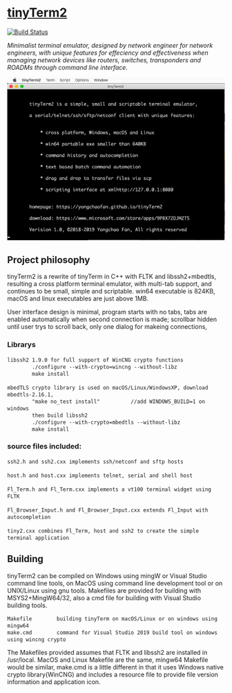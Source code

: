 # [tinyTerm2](http://yongchaofan.github.io/tinyTerm2)

[![Build Status](https://travis-ci.org/pages-themes/minimal.svg?branch=master)](https://travis-ci.org/pages-themes/minimal) 

*Minimalist terminal emulator, designed by network engineer for network engineers, with unique features for effeciency and effectiveness when managing network devices like routers, switches, transponders and ROADMs through command line interface.*

![Thumbnail of minimal](docs/tinyTerm2-0.png)


## Project philosophy

tinyTerm2 is a rewrite of tinyTerm in C++ with FLTK and libssh2+mbedtls, resulting a cross platform terminal emulator, with multi-tab support, and continues to be small, simple and scriptable. win64 executable is 824KB, macOS and linux executables are just above 1MB.

User interface design is minimal, program starts with no tabs, tabs are enabled automatically when second connection is made; scrollbar hidden until user trys to scroll back, only one dialog for makeing connections, 
    
### Librarys

    libssh2 1.9.0 for full support of WinCNG crypto functions
            ./configure --with-crypto=wincng --without-libz
            make install
            
    mbedTLS crypto library is used on macOS/Linux/WindowsXP, download mbedtls-2.16.1, 
            "make no_test install"          //add WINDOWS_BUILD=1 on windows 
            then build libssh2
            ./configure --with-crypto=mbedtls --without-libz
            make install
            
### source files included:

    ssh2.h and ssh2.cxx implements ssh/netconf and sftp hosts

    host.h and host.cxx implements telnet, serial and shell host
    
    Fl_Term.h and Fl_Term.cxx implements a vt100 terminal widget using FLTK

    Fl_Browser_Input.h and Fl_Browser_Input.cxx extends Fl_Input with autocompletion

    tiny2.cxx combines Fl_Term, host and ssh2 to create the simple terminal application  


## Building
tinyTerm2 can be compiled on Windows using mingW or Visual Studio command line tools, on MacOS using command line development tool or on UNIX/Linux using gnu tools. Makefiles are provided for building with MSYS2+MingW64/32, also a cmd file for building with Visual Studio building tools.

    Makefile        building tinyTerm on macOS/Linux or on windows using mingw64
    make.cmd        command for Visual Studio 2019 build tool on windows using wincng crypto

The Makefiles provided assumes that FLTK and libssh2 are installed in /usr/local. MacOS and Linux Makefile are the same, mingw64 Makefile would be similar, make.cmd is a little different in that it uses Windows native crypto library(WinCNG) and includes a resource file to provide file version information and application icon. 
